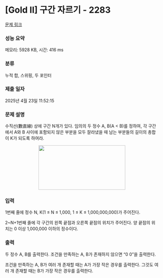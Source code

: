 # [Gold II] 구간 자르기 - 2283 

[문제 링크](https://www.acmicpc.net/problem/2283) 

### 성능 요약

메모리: 5928 KB, 시간: 416 ms

### 분류

누적 합, 스위핑, 두 포인터

### 제출 일자

2025년 4월 23일 11:52:15

### 문제 설명

<p>수직선(數直線) 상에 구간 N개가 있다. 임의의 두 정수 A, B(A < B)를 정하여, 각 구간에서 A와 B 사이에 포함되지 않은 부분을 모두 잘라냈을 때 남는 부분들의 길이의 총합이 K가 되도록 하여라.</p>

<p style="text-align: center;"><img alt="" height="146" src="" width="285"></p>

### 입력 

 <p>1번째 줄에 정수 N, K(1 ≤ N ≤ 1,000, 1 ≤ K ≤ 1,000,000,000)가 주어진다.</p>

<p>2~N+1번째 줄에 각 구간의 왼쪽 끝점과 오른쪽 끝점의 위치가 주어진다. 양 끝점의 위치는 0 이상 1,000,000 이하의 정수이다.</p>

### 출력 

 <p>두 정수 A, B를 출력한다. 조건을 만족하는 A, B가 존재하지 않으면 “0 0”을 출력한다.</p>

<p>조건을 만족하는 A, B가 여러 개 존재할 때는 A가 가장 작은 경우를 출력한다. 그것도 여러 개 존재할 때는 B가 가장 작은 경우를 출력한다.</p>

